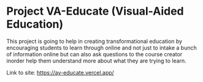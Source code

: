 # Project VA-Educate (Visual-Aided Education)

This project is going to help in creating transformational education by encouraging students to learn through online and not just to intake a bunch of information online but can also ask questions to the course creator inorder help them understand more about what they are trying to learn.

Link to site:
https://av-educate.vercel.app/
